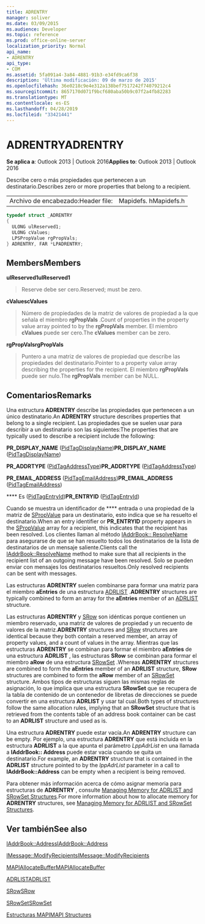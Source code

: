 ```yaml
---
title: ADRENTRY
manager: soliver
ms.date: 03/09/2015
ms.audience: Developer
ms.topic: reference
ms.prod: office-online-server
localization_priority: Normal
api_name:
- ADRENTRY
api_type:
- COM
ms.assetid: 5fa091a4-3a84-4881-91b3-e34fd9ca6f38
description: 'Última modificación: 09 de marzo de 2015'
ms.openlocfilehash: 36e0218c9e4e312a138bef7517242f74079212c4
ms.sourcegitcommit: 8657170d071f9bcf680aba50b9c07f2a4fb82283
ms.translationtype: MT
ms.contentlocale: es-ES
ms.lasthandoff: 04/28/2019
ms.locfileid: "33421441"
---
```

# <a name="adrentry"></a><span data-ttu-id="ab0aa-103">ADRENTRY</span><span class="sxs-lookup"><span data-stu-id="ab0aa-103">ADRENTRY</span></span>

  
  
<span data-ttu-id="ab0aa-104">**Se aplica a**: Outlook 2013 | Outlook 2016</span><span class="sxs-lookup"><span data-stu-id="ab0aa-104">**Applies to**: Outlook 2013 | Outlook 2016</span></span> 
  
<span data-ttu-id="ab0aa-105">Describe cero o más propiedades que pertenecen a un destinatario.</span><span class="sxs-lookup"><span data-stu-id="ab0aa-105">Describes zero or more properties that belong to a recipient.</span></span>
  
|||
|:-----|:-----|
|<span data-ttu-id="ab0aa-106">Archivo de encabezado:</span><span class="sxs-lookup"><span data-stu-id="ab0aa-106">Header file:</span></span>  <br/> |<span data-ttu-id="ab0aa-107">Mapidefs. h</span><span class="sxs-lookup"><span data-stu-id="ab0aa-107">Mapidefs.h</span></span>  <br/> |
   
```cpp
typedef struct _ADRENTRY
{
  ULONG ulReserved1;
  ULONG cValues;
  LPSPropValue rgPropVals;
} ADRENTRY, FAR *LPADRENTRY;

```

## <a name="members"></a><span data-ttu-id="ab0aa-108">Members</span><span class="sxs-lookup"><span data-stu-id="ab0aa-108">Members</span></span>

 <span data-ttu-id="ab0aa-109">**ulReserved1**</span><span class="sxs-lookup"><span data-stu-id="ab0aa-109">**ulReserved1**</span></span>
  
> <span data-ttu-id="ab0aa-110">Reserve debe ser cero.</span><span class="sxs-lookup"><span data-stu-id="ab0aa-110">Reserved; must be zero.</span></span>
    
 <span data-ttu-id="ab0aa-111">**cValues**</span><span class="sxs-lookup"><span data-stu-id="ab0aa-111">**cValues**</span></span>
  
> <span data-ttu-id="ab0aa-112">Número de propiedades de la matriz de valores de propiedad a la que señala el miembro **rgPropVals** .</span><span class="sxs-lookup"><span data-stu-id="ab0aa-112">Count of properties in the property value array pointed to by the **rgPropVals** member.</span></span> <span data-ttu-id="ab0aa-113">El miembro **cValues** puede ser cero.</span><span class="sxs-lookup"><span data-stu-id="ab0aa-113">The **cValues** member can be zero.</span></span> 
    
 <span data-ttu-id="ab0aa-114">**rgPropVals**</span><span class="sxs-lookup"><span data-stu-id="ab0aa-114">**rgPropVals**</span></span>
  
> <span data-ttu-id="ab0aa-115">Puntero a una matriz de valores de propiedad que describe las propiedades del destinatario.</span><span class="sxs-lookup"><span data-stu-id="ab0aa-115">Pointer to a property value array describing the properties for the recipient.</span></span> <span data-ttu-id="ab0aa-116">El miembro **rgPropVals** puede ser nulo.</span><span class="sxs-lookup"><span data-stu-id="ab0aa-116">The **rgPropVals** member can be NULL.</span></span> 
    
## <a name="remarks"></a><span data-ttu-id="ab0aa-117">Comentarios</span><span class="sxs-lookup"><span data-stu-id="ab0aa-117">Remarks</span></span>

<span data-ttu-id="ab0aa-118">Una estructura **ADRENTRY** describe las propiedades que pertenecen a un único destinatario.</span><span class="sxs-lookup"><span data-stu-id="ab0aa-118">An **ADRENTRY** structure describes properties that belong to a single recipient.</span></span> <span data-ttu-id="ab0aa-119">Las propiedades que se suelen usar para describir a un destinatario son las siguientes:</span><span class="sxs-lookup"><span data-stu-id="ab0aa-119">The properties that are typically used to describe a recipient include the following:</span></span> 
  
 <span data-ttu-id="ab0aa-120">**PR_DISPLAY_NAME** ([PidTagDisplayName](pidtagdisplayname-canonical-property.md))</span><span class="sxs-lookup"><span data-stu-id="ab0aa-120">**PR_DISPLAY_NAME** ([PidTagDisplayName](pidtagdisplayname-canonical-property.md))</span></span>
  
 <span data-ttu-id="ab0aa-121">**PR_ADDRTYPE** ([PidTagAddressType](pidtagaddresstype-canonical-property.md))</span><span class="sxs-lookup"><span data-stu-id="ab0aa-121">**PR_ADDRTYPE** ([PidTagAddressType](pidtagaddresstype-canonical-property.md))</span></span>
  
 <span data-ttu-id="ab0aa-122">**PR_EMAIL_ADDRESS** ([PidTagEmailAddress](pidtagemailaddress-canonical-property.md))</span><span class="sxs-lookup"><span data-stu-id="ab0aa-122">**PR_EMAIL_ADDRESS** ([PidTagEmailAddress](pidtagemailaddress-canonical-property.md))</span></span>
  
 <span data-ttu-id="ab0aa-123">\*\*\*\* Es ([PidTagEntryId](pidtagentryid-canonical-property.md))</span><span class="sxs-lookup"><span data-stu-id="ab0aa-123">**PR_ENTRYID** ([PidTagEntryId](pidtagentryid-canonical-property.md))</span></span>
  
<span data-ttu-id="ab0aa-124">Cuando se muestra un identificador de \*\*\*\* entrada o una propiedad de la matriz de [SPropValue](spropvalue.md) para un destinatario, esto indica que se ha resuelto el destinatario.</span><span class="sxs-lookup"><span data-stu-id="ab0aa-124">When an entry identifier or **PR_ENTRYID** property appears in the [SPropValue](spropvalue.md) array for a recipient, this indicates that the recipient has been resolved.</span></span> <span data-ttu-id="ab0aa-125">Los clientes llaman al método [IAddrBook:: ResolveName](iaddrbook-resolvename.md) para asegurarse de que se han resuelto todos los destinatarios de la lista de destinatarios de un mensaje saliente.</span><span class="sxs-lookup"><span data-stu-id="ab0aa-125">Clients call the [IAddrBook::ResolveName](iaddrbook-resolvename.md) method to make sure that all recipients in the recipient list of an outgoing message have been resolved.</span></span> <span data-ttu-id="ab0aa-126">Solo se pueden enviar con mensajes los destinatarios resueltos.</span><span class="sxs-lookup"><span data-stu-id="ab0aa-126">Only resolved recipients can be sent with messages.</span></span> 
  
 <span data-ttu-id="ab0aa-127">Las estructuras **ADRENTRY** suelen combinarse para formar una matriz para el miembro **aEntries** de una estructura [ADRLIST](adrlist.md) .</span><span class="sxs-lookup"><span data-stu-id="ab0aa-127">**ADRENTRY** structures are typically combined to form an array for the **aEntries** member of an [ADRLIST](adrlist.md) structure.</span></span> 
  
 <span data-ttu-id="ab0aa-128">Las estructuras **ADRENTRY** y [SRow](srow.md) son idénticas porque contienen un miembro reservado, una matriz de valores de propiedad y un recuento de valores de la matriz.</span><span class="sxs-lookup"><span data-stu-id="ab0aa-128">**ADRENTRY** structures and [SRow](srow.md) structures are identical because they both contain a reserved member, an array of property values, and a count of values in the array.</span></span> <span data-ttu-id="ab0aa-129">Mientras que las estructuras **ADRENTRY** se combinan para formar el miembro **aEntries** de una estructura **ADRLIST** , las estructuras **SRow** se combinan para formar el miembro **aRow** de una estructura [SRowSet](srowset.md) .</span><span class="sxs-lookup"><span data-stu-id="ab0aa-129">Whereas **ADRENTRY** structures are combined to form the **aEntries** member of an **ADRLIST** structure, **SRow** structures are combined to form the **aRow** member of an [SRowSet](srowset.md) structure.</span></span> <span data-ttu-id="ab0aa-130">Ambos tipos de estructuras siguen las mismas reglas de asignación, lo que implica que una estructura **SRowSet** que se recupera de la tabla de contenido de un contenedor de libretas de direcciones se puede convertir en una estructura **ADRLIST** y usar tal cual.</span><span class="sxs-lookup"><span data-stu-id="ab0aa-130">Both types of structures follow the same allocation rules, implying that an **SRowSet** structure that is retrieved from the contents table of an address book container can be cast to an **ADRLIST** structure and used as is.</span></span> 
  
<span data-ttu-id="ab0aa-131">Una estructura **ADRENTRY** puede estar vacía.</span><span class="sxs-lookup"><span data-stu-id="ab0aa-131">An **ADRENTRY** structure can be empty.</span></span> <span data-ttu-id="ab0aa-132">Por ejemplo, una estructura **ADRENTRY** que está incluida en la estructura **ADRLIST** a la que apunta el parámetro _LppAdrList_ en una llamada a **IAddrBook:: Address** puede estar vacía cuando se quita un destinatario.</span><span class="sxs-lookup"><span data-stu-id="ab0aa-132">For example, an **ADRENTRY** structure that is contained in the **ADRLIST** structure pointed to by the  _lppAdrList_ parameter in a call to **IAddrBook::Address** can be empty when a recipient is being removed.</span></span> 
  
<span data-ttu-id="ab0aa-133">Para obtener más información acerca de cómo asignar memoria para estructuras de **ADRENTRY** , consulte [Managing Memory for ADRLIST and SRowSet Structures](managing-memory-for-adrlist-and-srowset-structures.md).</span><span class="sxs-lookup"><span data-stu-id="ab0aa-133">For more information about how to allocate memory for **ADRENTRY** structures, see [Managing Memory for ADRLIST and SRowSet Structures](managing-memory-for-adrlist-and-srowset-structures.md).</span></span>
  
## <a name="see-also"></a><span data-ttu-id="ab0aa-134">Ver también</span><span class="sxs-lookup"><span data-stu-id="ab0aa-134">See also</span></span>



[<span data-ttu-id="ab0aa-135">IAddrBook::Address</span><span class="sxs-lookup"><span data-stu-id="ab0aa-135">IAddrBook::Address</span></span>](iaddrbook-address.md)
  
[<span data-ttu-id="ab0aa-136">IMessage::ModifyRecipients</span><span class="sxs-lookup"><span data-stu-id="ab0aa-136">IMessage::ModifyRecipients</span></span>](imessage-modifyrecipients.md)
  
[<span data-ttu-id="ab0aa-137">MAPIAllocateBuffer</span><span class="sxs-lookup"><span data-stu-id="ab0aa-137">MAPIAllocateBuffer</span></span>](mapiallocatebuffer.md)
  
[<span data-ttu-id="ab0aa-138">ADRLIST</span><span class="sxs-lookup"><span data-stu-id="ab0aa-138">ADRLIST</span></span>](adrlist.md)
  
[<span data-ttu-id="ab0aa-139">SRow</span><span class="sxs-lookup"><span data-stu-id="ab0aa-139">SRow</span></span>](srow.md)
  
[<span data-ttu-id="ab0aa-140">SRowSet</span><span class="sxs-lookup"><span data-stu-id="ab0aa-140">SRowSet</span></span>](srowset.md)


[<span data-ttu-id="ab0aa-141">Estructuras MAPI</span><span class="sxs-lookup"><span data-stu-id="ab0aa-141">MAPI Structures</span></span>](mapi-structures.md)

